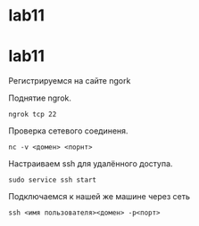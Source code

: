 # lab11

# lab11
Регистрируемся на сайте ngork 

Поднятие ngrok.
```
ngrok tcp 22
```
Проверка сетевого соединеня.
```
nc -v <домен> <порнт>
```
Настраиваем ssh для удалённого доступа.
```
sudo service ssh start
```
Подключаемся к нашей же машине через сеть
```
ssh <имя пользователя><домен> -p<порт>
```
